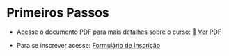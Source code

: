 # Primeiros Passos

- Acesse o documento PDF para mais detalhes sobre o curso:
  [📄 Ver PDF](https://github.com/Abnerlucasm/curso_javascript_202502/blob/master/setup/primeiros-passos.pdf)

- Para se inscrever acesse: [Formulário de Inscrição](https://docs.google.com/forms/d/e/1FAIpQLSeYzBQCH0QcB8sEbXvzRY999d4cenIzbZHAeb5Pfra15kBLmA/viewform)
